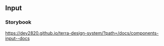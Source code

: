 ## Input

### Storybook

https://dev2820.github.io/terra-design-system/?path=/docs/components-input--docs
